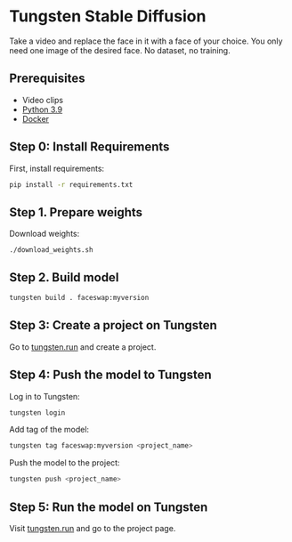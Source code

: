 # Tungsten Stable Diffusion
Take a video and replace the face in it with a face of your choice. You only need one image of the desired face. No dataset, no training.

## Prerequisites

- Video clips
- [Python 3.9](https://www.python.org/downloads/release/python-3913/)
- [Docker](https://docs.docker.com/get-docker/)

## Step 0: Install Requirements

First, install requirements:

```bash
pip install -r requirements.txt
```

## Step 1. Prepare weights
Download weights:
```
./download_weights.sh
```

## Step 2. Build model

```bash
tungsten build . faceswap:myversion
```

## Step 3: Create a project on Tungsten

Go to [tungsten.run](https://tungsten.run/new) and create a project.

## Step 4: Push the model to Tungsten

Log in to Tungsten:

```bash
tungsten login
```

Add tag of the model:
```bash
tungsten tag faceswap:myversion <project_name>
```

Push the model to the project:
```bash
tungsten push <project_name>
```


## Step 5: Run the model on Tungsten

Visit [tungsten.run](https://tungsten.run) and go to the project page.
